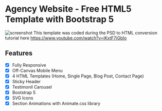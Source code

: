 # Agency Website - Free HTML5 Template with Bootstrap 5
![screenshot](https://user-images.githubusercontent.com/38207694/140987494-febc3c0e-1afe-4700-aaf7-0b8c45717f25.jpg)
This template was coded during the PSD to HTML conversion tutorial here https://www.youtube.com/watch?v=jKxtF7iGbIo

## Features
- [x] Fully Responsive
- [x] Off-Canvas Mobile Menu
- [x] 4 HTML Templates (Home, Single Page, Blog Post, Contact Page)
- [x] Sticky Header
- [x] Testimonil Carousel
- [x] Bootstrap 5
- [x] SVG Icons
- [x] Section Animations with Animate.css library
